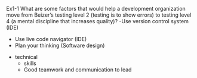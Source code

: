 Ex1-1
What are some factors that would help a development organization
move from Beizer’s testing level 2 (testing is to show errors) to
testing level 4 (a mental discipline that increases quality)?
-Use version control system (IDE)
- Use live code navigator (IDE)
- Plan your thinking (Software design)
+ technical
	+ skills 
	+ Good teamwork and communication to lead 
  
